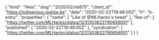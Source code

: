 {
  "kind": "likes",
  "slug": "2020/02/xb875",
  "client_id": "https://indigenous.realize.be",
  "date": "2020-02-22T19:48:00Z",
  "h": "h-entry",
  "properties": {
    "name": [
      "Like of @MLHacks's tweet"
    ],
    "like-of": [
      "https://twitter.com/MLHacks/status/1231303622790656001"
    ],
    "published": [
      "2020-02-22T19:48:00Z"
    ],
    "syndication": [
      "https://twitter.com/MLHacks/status/1231303622790656001"
    ]
  }
}
